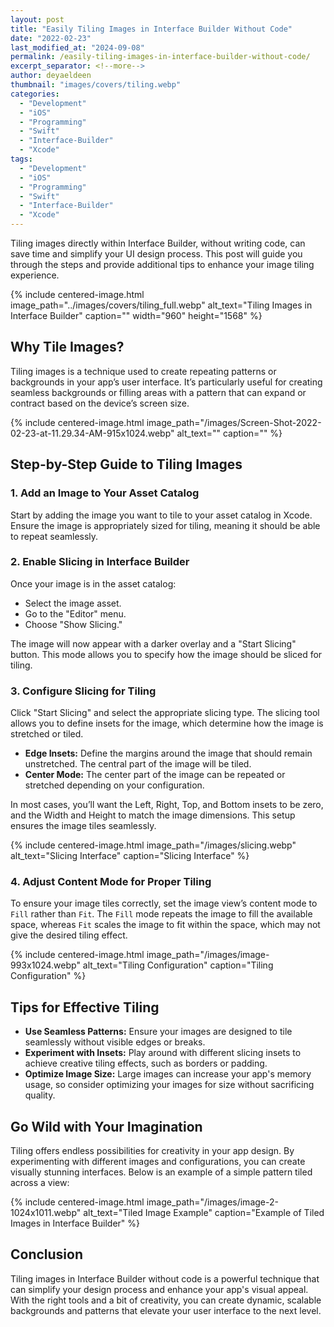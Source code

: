 ```yaml
---
layout: post
title: "Easily Tiling Images in Interface Builder Without Code"
date: "2022-02-23"
last_modified_at: "2024-09-08"
permalink: /easily-tiling-images-in-interface-builder-without-code/
excerpt_separator: <!--more-->
author: deyaeldeen
thumbnail: "images/covers/tiling.webp"
categories:
  - "Development"
  - "iOS"
  - "Programming"
  - "Swift"
  - "Interface-Builder"
  - "Xcode"
tags:
  - "Development"
  - "iOS"
  - "Programming"
  - "Swift"
  - "Interface-Builder"
  - "Xcode"
---
```


Tiling images directly within Interface Builder, without writing code, can save time and simplify your UI design process. This post will guide you through the steps and provide additional tips to enhance your image tiling experience.

<!--more-->

{%
 include centered-image.html 
 image_path="../images/covers/tiling_full.webp"
 alt_text="Tiling Images in Interface Builder" 
 caption=""
 width="960" 
 height="1568"
%}

## Why Tile Images?

Tiling images is a technique used to create repeating patterns or backgrounds in your app’s user interface. It’s particularly useful for creating seamless backgrounds or filling areas with a pattern that can expand or contract based on the device’s screen size.

{%
 include centered-image.html 
 image_path="/images/Screen-Shot-2022-02-23-at-11.29.34-AM-915x1024.webp"
 alt_text="" 
 caption=""
%}

## Step-by-Step Guide to Tiling Images

### 1. Add an Image to Your Asset Catalog

Start by adding the image you want to tile to your asset catalog in Xcode. Ensure the image is appropriately sized for tiling, meaning it should be able to repeat seamlessly.

### 2. Enable Slicing in Interface Builder

Once your image is in the asset catalog:

- Select the image asset.
- Go to the "Editor" menu.
- Choose "Show Slicing."

The image will now appear with a darker overlay and a "Start Slicing" button. This mode allows you to specify how the image should be sliced for tiling.

### 3. Configure Slicing for Tiling

Click "Start Slicing" and select the appropriate slicing type. The slicing tool allows you to define insets for the image, which determine how the image is stretched or tiled.

- **Edge Insets:** Define the margins around the image that should remain unstretched. The central part of the image will be tiled.
- **Center Mode:** The center part of the image can be repeated or stretched depending on your configuration.

In most cases, you’ll want the Left, Right, Top, and Bottom insets to be zero, and the Width and Height to match the image dimensions. This setup ensures the image tiles seamlessly.

{%
 include centered-image.html 
 image_path="/images/slicing.webp"
 alt_text="Slicing Interface" 
 caption="Slicing Interface"
%}

### 4. Adjust Content Mode for Proper Tiling

To ensure your image tiles correctly, set the image view’s content mode to `Fill` rather than `Fit`. The `Fill` mode repeats the image to fill the available space, whereas `Fit` scales the image to fit within the space, which may not give the desired tiling effect.

{%
 include centered-image.html 
 image_path="/images/image-993x1024.webp"
 alt_text="Tiling Configuration" 
 caption="Tiling Configuration"
%}

## Tips for Effective Tiling

- **Use Seamless Patterns:** Ensure your images are designed to tile seamlessly without visible edges or breaks.
- **Experiment with Insets:** Play around with different slicing insets to achieve creative tiling effects, such as borders or padding.
- **Optimize Image Size:** Large images can increase your app's memory usage, so consider optimizing your images for size without sacrificing quality.

## Go Wild with Your Imagination

Tiling offers endless possibilities for creativity in your app design. By experimenting with different images and configurations, you can create visually stunning interfaces. Below is an example of a simple pattern tiled across a view:

{% 
include centered-image.html
image_path="/images/image-2-1024x1011.webp"
alt_text="Tiled Image Example"
caption="Example of Tiled Images in Interface Builder" 
%}

## Conclusion

Tiling images in Interface Builder without code is a powerful technique that can simplify your design process and enhance your app's visual appeal. With the right tools and a bit of creativity, you can create dynamic, scalable backgrounds and patterns that elevate your user interface to the next level.

